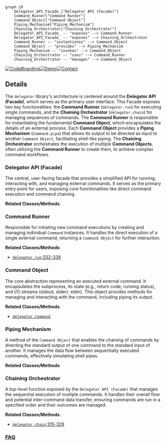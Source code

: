 ```mermaid
graph LR
    Delegator_API_Facade_["Delegator API (Facade)"]
    Command_Runner["Command Runner"]
    Command_Object["Command Object"]
    Piping_Mechanism["Piping Mechanism"]
    Chaining_Orchestrator["Chaining Orchestrator"]
    Delegator_API_Facade_ -- "exposes" --> Command_Runner
    Delegator_API_Facade_ -- "exposes" --> Chaining_Orchestrator
    Command_Runner -- "instantiates" --> Command_Object
    Command_Object -- "provides" --> Piping_Mechanism
    Piping_Mechanism -- "invokes" --> Command_Object
    Chaining_Orchestrator -- "uses" --> Command_Runner
    Chaining_Orchestrator -- "manages" --> Command_Object
```

[![CodeBoarding](https://img.shields.io/badge/Generated%20by-CodeBoarding-9cf?style=flat-square)](https://github.com/CodeBoarding/GeneratedOnBoardings)[![Demo](https://img.shields.io/badge/Try%20our-Demo-blue?style=flat-square)](https://www.codeboarding.org/demo)[![Contact](https://img.shields.io/badge/Contact%20us%20-%20contact@codeboarding.org-lightgrey?style=flat-square)](mailto:contact@codeboarding.org)

## Details

The `delegator` library's architecture is centered around the **Delegator API (Facade)**, which serves as the primary user interface. This Facade exposes two key functionalities: the **Command Runner** (`delegator.run`) for executing single commands, and the **Chaining Orchestrator** (`delegator.chain`) for managing sequences of commands. The **Command Runner** is responsible for instantiating the fundamental **Command Object**, which encapsulates the details of an external process. Each **Command Object** provides a **Piping Mechanism** (`Command.pipe`) that allows its output to be directed as input to another `Command Object`, facilitating shell-like piping. The **Chaining Orchestrator** orchestrates the execution of multiple **Command Objects**, often utilizing the **Command Runner** to create them, to achieve complex command workflows.

### Delegator API (Facade)
The central, user-facing facade that provides a simplified API for running, interacting with, and managing external commands. It serves as the primary entry point for users, exposing core functionalities like direct command execution and command chaining.


**Related Classes/Methods**:



### Command Runner
Responsible for initiating new command executions by creating and managing individual `Command` instances. It handles the direct execution of a single external command, returning a `Command Object` for further interaction.


**Related Classes/Methods**:

- <a href="https://github.com/amitt001/delegator.py/blob/master/delegator.py#L332-L339" target="_blank" rel="noopener noreferrer">`delegator.run`:332-339</a>


### Command Object
The core abstraction representing an executed external command. It encapsulates the subprocess, its state (e.g., return code, running status), and I/O streams (stdout, stderr, stdin). This object provides methods for managing and interacting with the command, including piping its output.


**Related Classes/Methods**:

- <a href="https://github.com/amitt001/delegator.py/blob/master/delegator.py" target="_blank" rel="noopener noreferrer">`delegator.Command`</a>


### Piping Mechanism
A method of the `Command Object` that enables the chaining of commands by directing the standard output of one command to the standard input of another. It manages the data flow between sequentially executed commands, effectively simulating shell pipes.


**Related Classes/Methods**:



### Chaining Orchestrator
A top-level function exposed by the `Delegator API (Facade)` that manages the sequential execution of multiple commands. It handles their overall flow and potential inter-command data transfer, ensuring commands are run in a specified order and their outcomes are managed.


**Related Classes/Methods**:

- <a href="https://github.com/amitt001/delegator.py/blob/master/delegator.py#L315-L329" target="_blank" rel="noopener noreferrer">`delegator.chain`:315-329</a>




### [FAQ](https://github.com/CodeBoarding/GeneratedOnBoardings/tree/main?tab=readme-ov-file#faq)